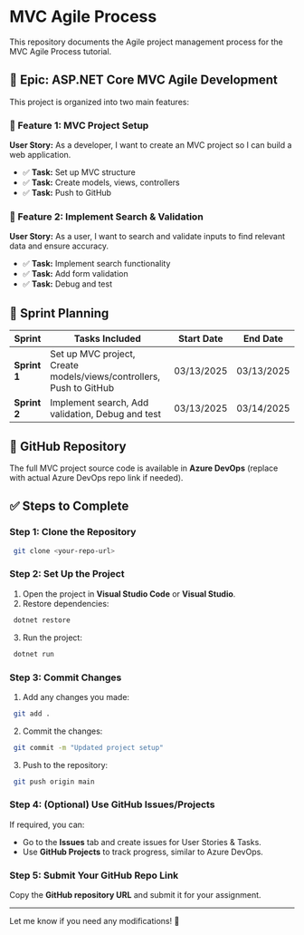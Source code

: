 # MVC Agile Process

This repository documents the Agile project management process for the MVC Agile Process tutorial.

## 📌 Epic: ASP.NET Core MVC Agile Development

This project is organized into two main features:

### 🔹 Feature 1: MVC Project Setup
**User Story:** As a developer, I want to create an MVC project so I can build a web application.
- ✅ **Task:** Set up MVC structure
- ✅ **Task:** Create models, views, controllers
- ✅ **Task:** Push to GitHub

### 🔹 Feature 2: Implement Search & Validation
**User Story:** As a user, I want to search and validate inputs to find relevant data and ensure accuracy.
- ✅ **Task:** Implement search functionality
- ✅ **Task:** Add form validation
- ✅ **Task:** Debug and test

## 📅 Sprint Planning

| Sprint | Tasks Included | Start Date | End Date |
|--------|---------------|------------|----------|
| **Sprint 1** | Set up MVC project, Create models/views/controllers, Push to GitHub | 03/13/2025 | 03/13/2025 |
| **Sprint 2** | Implement search, Add validation, Debug and test | 03/13/2025 | 03/14/2025 |

## 📂 GitHub Repository

The full MVC project source code is available in **Azure DevOps** (replace with actual Azure DevOps repo link if needed).

## ✅ Steps to Complete

### Step 1: Clone the Repository
```sh
 git clone <your-repo-url>
```

### Step 2: Set Up the Project
1. Open the project in **Visual Studio Code** or **Visual Studio**.
2. Restore dependencies:
```sh
 dotnet restore
```
3. Run the project:
```sh
 dotnet run
```

### Step 3: Commit Changes
1. Add any changes you made:
```sh
 git add .
```
2. Commit the changes:
```sh
 git commit -m "Updated project setup"
```
3. Push to the repository:
```sh
 git push origin main
```

### Step 4: (Optional) Use GitHub Issues/Projects
If required, you can:
- Go to the **Issues** tab and create issues for User Stories & Tasks.
- Use **GitHub Projects** to track progress, similar to Azure DevOps.

### Step 5: Submit Your GitHub Repo Link
Copy the **GitHub repository URL** and submit it for your assignment.

---

Let me know if you need any modifications! 🚀
